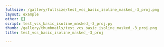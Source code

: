 ```yaml
---
fullsize: /gallery/fullsize/test_vcs_basic_isoline_masked_-3_proj.png
layout: example
other: []
script: test_vcs_basic_isoline_masked_-3_proj.py
thumb: /gallery/thumbnails/test_vcs_basic_isoline_masked_-3_proj.png
title: test_vcs_basic_isoline_masked_-3_proj

---
```

